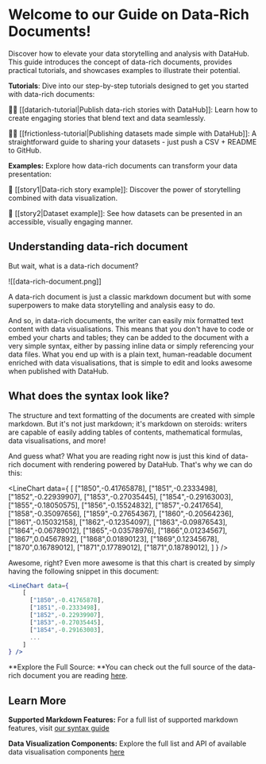 # Welcome to our Guide on Data-Rich Documents!

Discover how to elevate your data storytelling and analysis with DataHub. This guide introduces the concept of data-rich documents, provides practical tutorials, and showcases examples to illustrate their potential.

**Tutorials**:
Dive into our step-by-step tutorials designed to get you started with data-rich documents:

👨‍🎓 [[datarich-tutorial|Publish data-rich stories with DataHub]]: Learn how to create engaging stories that blend text and data seamlessly.

👨‍🎓 [[frictionless-tutorial|Publishing datasets made simple with DataHub]]: A straightforward guide to sharing your datasets  - just push a CSV + README to GitHub.

**Examples:**
Explore how data-rich documents can transform your data presentation:

👀 [[story1|Data-rich story example]]: Discover the power of storytelling combined with data visualization.

👀 [[story2|Dataset example]]: See how datasets can be presented in an accessible, visually engaging manner.

## Understanding data-rich document
But wait, what is a data-rich document? 

![[data-rich-document.png]]

A data-rich document is just a classic markdown document but with some superpowers to make data storytelling and analysis easy to do.

And so, in data-rich documents, the writer can easily mix formatted text content with data visualisations. This means that you don't have to code or embed your charts and tables; they can be added to the document with a very simple syntax, either by passing inline data or simply referencing your data files. What you end up with is a plain text, human-readable document enriched with data visualisations, that is simple to edit and looks awesome when published with DataHub.

## What does the syntax look like?

The structure and text formatting of the documents are created with simple markdown. But it's not just markdown; it's markdown on steroids: writers are capable of easily adding tables of contents, mathematical formulas, data visualisations, and more!

And guess what? What you are reading right now is just this kind of data-rich document with rendering powered by DataHub. That's why we can do this:

<LineChart data={
    [
      ["1850",-0.41765878],
      ["1851",-0.2333498],
      ["1852",-0.22939907],
      ["1853",-0.27035445],
      ["1854",-0.29163003],
      ["1855",-0.18050575],
      ["1856",-0.15524832],
      ["1857",-0.2417654],
      ["1858",-0.35097656],
      ["1859",-0.27654367],
      ["1860",-0.20564236],
      ["1861",-0.15032158],
      ["1862",-0.12354097],
      ["1863",-0.09876543],
      ["1864",-0.06789012],
      ["1865",-0.03578976],
      ["1866",0.01234567],
      ["1867",0.04567892],
      ["1868",0.01890123],
      ["1869",0.12345678],
      ["1870",0.16789012],
      ["1871",0.17789012],
      ["1871",0.18789012],
    ]
} />


Awesome, right? Even more awesome is that this chart is created by simply having the following snippet in this document:

```jsx
<LineChart data={
    [
      ["1850",-0.41765878],
      ["1851",-0.2333498],
      ["1852",-0.22939907],
      ["1853",-0.27035445],
      ["1854",-0.29163003],
      ...
    ]
} />
```

**Explore the Full Source: **You can check out the full source of the data-rich document you are reading [here](https://github.com/datopian/datarich-demo).

## Learn More

**Supported Markdown Features:** For a full list of supported markdown features, visit [our syntax guide](https://flowershow.app/docs/syntax)

**Data Visualization Components:** Explore the full list and API of available data visualisation components [here](https://storybook.portaljs.org/?path=/docs/components-table--docs)
